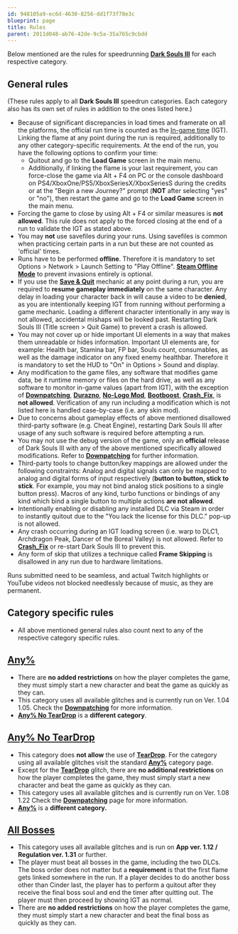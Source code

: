 ```yaml
---
id: 948105a9-ec6d-4630-8256-dd1f73f78e3c
blueprint: page
title: Rules
parent: 2011d048-ab76-42de-9c5a-35a765c9cbdd
---
```

Below mentioned are the rules for speedrunning **[Dark Souls III](/darksouls3)** for each respective category.

## **General rules**

(These rules apply to all **Dark Souls III** speedrun categories. Each category also has its own set of rules in addition to the ones listed here.)

- Because of significant discrepancies in load times and framerate on all the platforms, the official run time is counted as the [In-game time](/in-game-time) (IGT). Linking the flame at any point during the run is required, additionally to any other category-specific requirements. At the end of the run, you have the following options to confirm your time:
  - Quitout and go to the **Load Game** screen in the main menu.
  - Additionally, if linking the flame is your last requirement, you can force-close the game via Alt + F4 on PC or the console dashboard on PS4/XboxOne/PS5/XboxSeriesX/XboxSeriesS during the credits or at the "Begin a new Journey?" prompt (**NOT** after selecting "yes" or "no"), then restart the game and go to the **Load Game** screen in the main menu.
- Forcing the game to close by using Alt + F4 or similar measures is **not allowed**. This rule does not apply to the forced closing at the end of a run to validate the IGT as stated above.
- You may **not** use savefiles during your runs. Using savefiles is common when practicing certain parts in a run but these are not counted as 'official' times.
- Runs have to be performed **offline**. Therefore it is mandatory to set Options > Network > Launch Setting to "Play Offline". **[Steam Offline Mode](https://wiki.speedsouls.com/Frequently_Asked_Questions#Invasions)** to prevent invasions entirely is optional.
- If you use the **[Save & Quit](/darksouls/save-and-quit)** mechanic at any point during a run, you are required to **resume gameplay immediately** on the same character. Any delay in loading your character back in will cause a video to be **denied**, as you are intentionally keeping IGT from running without performing a game mechanic. Loading a different character intentionally in any way is not allowed, accidental mishaps will be looked past. Restarting Dark Souls III (Title screen > Quit Game) to prevent a crash is allowed.
- You may not cover up or hide important UI elements in a way that makes them unreadable or hides information. Important UI elements are, for example: Health bar, Stamina bar, FP bar, Souls count, consumables, as well as the damage indicator on any fixed enemy healthbar. Therefore it is mandatory to set the HUD to "On" in Options > Sound and display.
- Any modification to the game files, any software that modifies game data, be it runtime memory or files on the hard drive, as well as any software to monitor in-game values (apart from IGT), with the exception of **[Downpatching](/darksouls3/downpatching)**, **[Durazno](/darksouls3/durazno)**, **[No-Logo Mod](/darksouls3/no-logo-mod)**, **[Bootboost](/darksouls3/bootboost)**, **[Crash_Fix](/darksouls3/crash-fix)**, is **not allowed**. Verification of any run including a modification which is not listed here is handled case-by-case (i.e. any skin mod).
- Due to concerns about gameplay effects of above mentioned disallowed third-party software (e.g. Cheat Engine), restarting Dark Souls III after usage of any such software is required before attempting a run.
- You may not use the debug version of the game, only an **official** release of Dark Souls III with any of the above mentioned specifically allowed modifications. Refer to **[Downpatching](/darksouls3/downpatching)** for further information.
- Third-party tools to change button/key mappings are allowed under the following constraints: Analog and digital signals can only be mapped to analog and digital forms of input respectively (**button to button, stick to stick**. For example, you may not bind analog stick positions to a single button press). Macros of any kind, turbo functions or bindings of any kind which bind a single button to multiple actions **are not allowed**.
- Intentionally enabling or disabling any installed DLC via Steam in order to instantly quitout due to the "You lack the license for this DLC." pop-up is not allowed.
- Any crash occurring during an IGT loading screen (i.e. warp to DLC1, Archdragon Peak, Dancer of the Boreal Valley) is not allowed. Refer to **[Crash_Fix](/darksouls3/crash-fix)** or re-start Dark Souls III to prevent this.
- Any form of skip that utilizes a technique called **Frame Skipping** is disallowed in any run due to hardware limitations.

Runs submitted need to be seamless, and actual Twitch highlights or YouTube videos not blocked needlessly because of music, as they are permanent.

## **Category specific rules**

- All above mentioned general rules also count next to any of the respective category specific rules.

## **[Any%](/darksouls3/any)**

- There are **no added restrictions** on how the player completes the game, they must simply start a new character and beat the game as quickly as they can.
- This category uses all available glitches and is currently run on Ver. 1.04 1.05. Check the **[Downpatching](/darksouls3/downpatching)** for more information.
- **[Any% No TearDrop](/darksouls3/any-no-teardrop)** is a **different category**.

## **[Any% No TearDrop](/darksouls3/any-no-teardrop)**

- This category does **not allow** the use of **[TearDrop](/darksouls3/teardrop)**. For the category using all available glitches visit the standard **[Any%](/darksouls3/any)** category page.
- Except for the **[TearDrop](/darksouls3/teardrop)** glitch, there are **no additional restrictions** on how the player completes the game, they must simply start a new character and beat the game as quickly as they can.
- This category uses all available glitches and is currently run on Ver. 1.08 1.22 Check the **[Downpatching](/darksouls3/downpatching)** page for more information.
- **[Any%](/darksouls3/any)** is a **different category.**

## **[All Bosses](/darksouls3/all-bosses)**

- This category uses all available glitches and is run on **App ver. 1.12 / Regulation ver. 1.31** or further.
- The player must beat all bosses in the game, including the two DLCs. The boss order does not matter but a **requirement** is that the first flame gets linked somewhere in the run. If a player decides to do another boss other than Cinder last, the player has to perform a quitout after they receive the final boss soul and end the timer after quitting out. The player must then proceed by showing IGT as normal.
- There are **no added restrictions** on how the player completes the game, they must simply start a new character and beat the final boss as quickly as they can.
